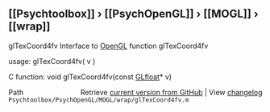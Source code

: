 ## [[Psychtoolbox]] &#8250; [[PsychOpenGL]] &#8250; [[MOGL]] &#8250; [[wrap]]

glTexCoord4fv  Interface to [OpenGL](OpenGL) function glTexCoord4fv  
  
usage:  glTexCoord4fv( v )  
  
C function:  void glTexCoord4fv(const [GLfloat](GLfloat)\* v)  




<div class="code_header" style="text-align:right;">
  <span style="float:left;">Path&nbsp;&nbsp;</span> <span class="counter">Retrieve <a href=
  "https://raw.github.com/Psychtoolbox-3/Psychtoolbox-3/beta/Psychtoolbox/PsychOpenGL/MOGL/wrap/glTexCoord4fv.m">current version from GitHub</a> | View <a href=
  "https://github.com/Psychtoolbox-3/Psychtoolbox-3/commits/beta/Psychtoolbox/PsychOpenGL/MOGL/wrap/glTexCoord4fv.m">changelog</a></span>
</div>
<div class="code">
  <code>Psychtoolbox/PsychOpenGL/MOGL/wrap/glTexCoord4fv.m</code>
</div>

